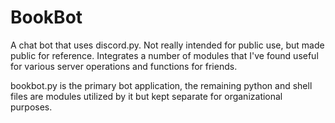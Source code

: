 # BookBot
A chat bot that uses discord.py. Not really intended for public use, but made public for reference. Integrates a number of modules that I've found useful for various server operations and functions for friends.

bookbot.py is the primary bot application, the remaining python and shell files are modules utilized by it but kept separate for organizational purposes.
